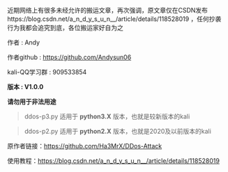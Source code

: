 近期网络上有很多未经允许的搬运文章，再次强调，原文章仅在CSDN发布https://blog.csdn.net/a_n_d_y_s_u_n__/article/details/118528019 ，任何抄袭行为我都会追究到底，各位搬运家好自为之

作者            : Andy

作者github : https://github.com/Andysun06

kali-QQ学习群   : 909533854


**版本            : V1.0.0**

**请勿用于非法用途**

> ddos-p3.py 适用于 **python3.X** 版本，也就是较新版本的kali

> ddos-p2.py 适用于 **python2.X** 版本，也就是2020及以前版本的kali

原作者链接：https://github.com/Ha3MrX/DDos-Attack

使用教程：https://blog.csdn.net/a_n_d_y_s_u_n__/article/details/118528019
